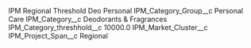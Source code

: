 <?xml version="1.0" encoding="UTF-8"?> <CustomMetadata xmlns="http://soap.sforce.com/2006/04/metadata" xmlns:xsi="http://www.w3.org/2001/XMLSchema-instance" xmlns:xsd="http://www.w3.org/2001/XMLSchema"> IPM Regional Threshold Deo Personal IPM_Category_Group__c <value xsi:type="xsd:string">Personal Care IPM_Category__c <value xsi:type="xsd:string">Deodorants & Fragrances IPM_Category_threshhold__c <value xsi:type="xsd:double">10000.0 IPM_Market_Cluster__c <value xsi:nil="true"/> IPM_Project_Span__c <value xsi:type="xsd:string">Regional